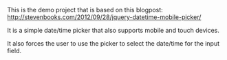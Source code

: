 This is the demo project that is based on this blogpost: http://stevenbooks.com/2012/09/28/jquery-datetime-mobile-picker/

It is a simple date/time picker that also supports mobile and touch devices.

It also forces the user to use the picker to select the date/time for the input field. 

